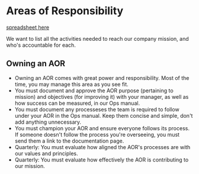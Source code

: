 
# Areas of Responsibility

[spreadsheet here](https://docs.google.com/spreadsheets/d/1S6VesJN11u7oxYceimjOucrW-7Be62JRianhzuy68kQ/edit#gid=0)

We want to list all the activities needed to reach our company mission, and who's accountable for each.

## Owning an AOR
  * Owning an AOR comes with great power and responsibility. Most of the time, you may manage this area as you see fit.
  * You must document and approve the AOR purpose (pertaining to mission) and objectives (for improving it) with your manager, as well as how success can be measured, in our Ops manual.
  * You must document any processeses the team is required to follow under your AOR in the Ops manual. Keep them concise and simple, don't add anything unnecessary.
  * You must champion your AOR and ensure everyone follows its process. If someone doesn't follow the process you're overseeing, you must send them a link to the documentation page.
  * Quarterly: You must evaluate how aligned the AOR's processes are with our values and principles.
  * Quarterly: You must evaluate how effectively the AOR is contributing to our mission.
